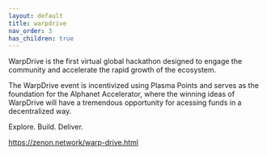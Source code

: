 ```yaml
---
layout: default
title: warpdrive
nav_order: 3
has_children: true
---
```


WarpDrive is the first virtual global hackathon designed to engage the community and accelerate the rapid growth of the ecosystem.

The WarpDrive event is incentivized using Plasma Points and serves as the foundation for the Alphanet Accelerator, where the winning ideas of WarpDrive will have a tremendous opportunity for acessing funds in a decentralized way.

Explore. Build. Deliver.

<https://zenon.network/warp-drive.html>
